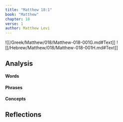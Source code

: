 ```yaml
---
title: "Matthew 18:1"
book: "Matthew"
chapter: 18
verse: 1
author: Matthew Levi
---
```

![[/Greek/Matthew/018/Matthew-018-001G.md#Text]]
![[/Hebrew/Matthew/018/Matthew-018-001H.md#Text]]

## Analysis

#### Words

#### Phrases

#### Concepts

## Reflections
